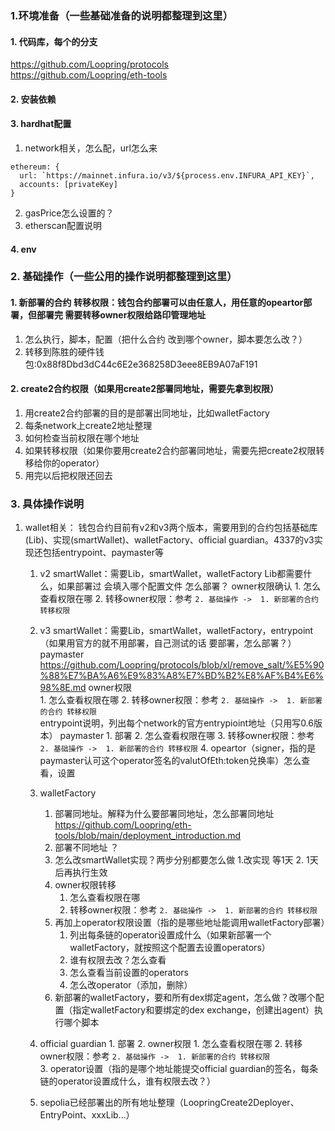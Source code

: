 ### 1.环境准备（一些基础准备的说明都整理到这里）
#### 1. 代码库，每个的分支
https://github.com/Loopring/protocols   
https://github.com/Loopring/eth-tools
#### 2. 安装依赖
#### 3. hardhat配置
1. network相关，怎么配，url怎么来
```
ethereum: {
  url: `https://mainnet.infura.io/v3/${process.env.INFURA_API_KEY}`,
  accounts: [privateKey]
}
```
2. gasPrice怎么设置的？
3. etherscan配置说明
#### 4. env

### 2. 基础操作（一些公用的操作说明都整理到这里）
#### 1. 新部署的合约 转移权限：钱包合约部署可以由任意人，用任意的opeartor部署，但部署完 需要转移owner权限给路印管理地址
   1. 怎么执行，脚本，配置（把什么合约 改到哪个owner，脚本要怎么改？）
   2. 转移到陈胜的硬件钱包:0x88f8Dbd3dC44c6E2e368258D3eee8EB9A07aF191
#### 2. create2合约权限（如果用create2部署同地址，需要先拿到权限） 
   1. 用create2合约部署的目的是部署出同地址，比如walletFactory
   2. 每条network上create2地址整理
   3. 如何检查当前权限在哪个地址
   4. 如果转移权限（如果你要用create2合约部署同地址，需要先把create2权限转移给你的operator）
   5. 用完以后把权限还回去
### 3. 具体操作说明
   1. wallet相关：
       钱包合约目前有v2和v3两个版本，需要用到的合约包括基础库(Lib)、实现(smartWallet)、walletFactory、official guardian。4337的v3实现还包括entrypoint、paymaster等
       1. v2 smartWallet：需要Lib，smartWallet，walletFactory
           Lib都需要什么，如果部署过 会填入哪个配置文件
           怎么部署？
           owner权限确认
              1. 怎么查看权限在哪
              2. 转移owner权限：参考 `2. 基础操作 ->  1. 新部署的合约 转移权限`
       2. v3 smartWallet：需要Lib，smartWallet，walletFactory，entrypoint（如果用官方的就不用部署，自己测试的话 要部署，怎么部署？）paymaster
            https://github.com/Loopring/protocols/blob/xl/remove_salt/%E5%90%88%E7%BA%A6%E9%83%A8%E7%BD%B2%E8%AF%B4%E6%98%8E.md
           owner权限        
               1. 怎么查看权限在哪
               2. 转移owner权限：参考 `2. 基础操作 ->  1. 新部署的合约 转移权限`   
            entrypoint说明，列出每个network的官方entrypioint地址（只用写0.6版本）
            paymaster
               1. 部署
               2. 怎么查看权限在哪
               3. 转移owner权限：参考 `2. 基础操作 ->  1. 新部署的合约 转移权限`
               4. opeartor（signer，指的是paymaster认可这个operator签名的valutOfEth:token兑换率）怎么查看，设置
           
       3. walletFactory
            1. 部署同地址。解释为什么要部署同地址，怎么部署同地址 https://github.com/Loopring/eth-tools/blob/main/deployment_introduction.md
            2. 部署不同地址 ？
            3. 怎么改smartWallet实现？两步分别都要怎么做 1.改实现 等1天 2. 1天后再执行生效 
            4. owner权限转移
               1. 怎么查看权限在哪
               2. 转移owner权限：参考 `2. 基础操作 ->  1. 新部署的合约 转移权限`
            5. 再加上operator权限设置（指的是哪些地址能调用walletFactory部署）
               1. 列出每条链的operator设置成什么（如果新部署一个walletFactory，就按照这个配置去设置operators）
               2. 谁有权限去改？怎么查看
               3. 怎么查看当前设置的operators
               4. 怎么改operator（添加，删除）
            6. 新部署的walletFactory，要和所有dex绑定agent，怎么做？改哪个配置（指定walletFactory和要绑定的dex exchange，创建出agent）执行哪个脚本
       4. official guardian
               1. 部署
               2. owner权限
                  1. 怎么查看权限在哪
                  2. 转移owner权限：参考 `2. 基础操作 ->  1. 新部署的合约 转移权限`  
              3. operator设置（指的是哪个地址能提交official guardian的签名，每条链的operator设置成什么，谁有权限去改？）
       5. sepolia已经部署出的所有地址整理（LoopringCreate2Deployer、EntryPoint、xxxLib...）
